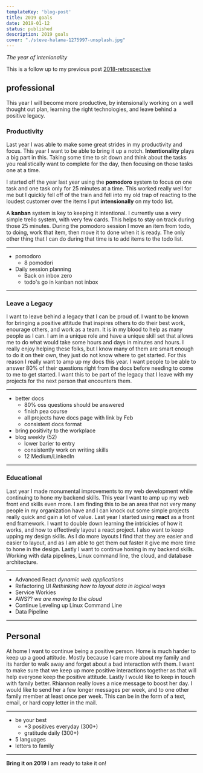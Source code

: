 ```yaml
---
templateKey: 'blog-post'
title: 2019 goals
date: 2019-01-12
status: published
description: 2019 goals
cover: "./steve-halama-1275997-unsplash.jpg"
---
```


<!-- cover: "./namroud-gorguis-253765-unsplash.jpg" -->

<style>
strong {
    /* color: goldenrod; */
    /* text-shadow: 0rem 1px 1px goldenrod; */
}
</style>

_The year of intenionality_

This is a follow up to my previous post [2018-retrospective](/blog/2018-retrospective/)

## professional

This year I will become more productive, by intensionally working on a well thought out plan, learning the right technologies, and leave behind a positive legacy.

### Productivity

Last year I was able to make some great strides in my productivity and focus.  This year I want to be able to bring it up a notch.  **Intentionality** plays a big part in this.  Taking some time to sit down and think about the tasks you realistically want to complete for the day, then focusing on those tasks one at a time.

I started off the year last year using the **pomodoro** system to focus on one task and one task only for 25 minutes at a time.  This worked really well for me but I quickly fell off of the train and fell into my old trap of reacting to the loudest customer over the items I put **intensionally** on my todo list.

A **kanban** system is key to keeping it intentional.  I currently use a very simple trello system, with very few cards.  This helps to stay on track during those 25 minutes.  During the pomodoro session I move an item from todo, to doing, work that item, then move it to done when it is ready.  The only other thing that I can do during that time is to add items to the todo list.

---

* pomodoro
    * 8 pomodori
* Daily session planning
    * Back on inbox zero
    * todo's go in kanban not inbox

---

### Leave a Legacy

I want to leave behind a legacy that I can be proud of. I want to be known for bringing a positive attitude that inspires others to do their best work, enourage others, and work as a team.  It is in my blood to help as many people as I can.  I am in a unique role and have a unique skill set that allows me to do what would take some hours and days in minutes and hours.  I really enjoy helping these folks, but I know many of them are smart enough to do it on their own, they just do not know where to get started.  For this reason I really want to amp up my docs this year.  I want people to be able to answer 80% of their questions right from the docs before needing to come to me to get started.  I want this to be part of the legacy that I leave with my projects for the next person that encounters them.

---

* better docs
    * 80% oss questions should be answered
    * finish pea course
    * all projects have docs page with link by Feb
    * consistent docs format
* bring positivity to the workplace
* blog weekly (52)
    * lower barier to entry
    * consistently work on writing skills
    * 12 Medium/LinkedIn

---


### Educational

Last year I made monumental improvements to my web development while continuing to hone my backend skills.  This year I want to amp up my web front end skills even more. I am finding this to be an area that not very many people in my organization have and I can knock out some simple projects really quick and gain a lot of value.  Last year I started using **react** as a front end framework.  I want to double down learning the intricicies of how it works, and how to effectively layout a react project. I also want to keep upping my design skills.  As I do more layouts I find that they are easier and easier to layout, and as I am able to get them out faster it give me more time to hone in the design. Lastly I want to continue honing in my backend skills.  Working with data pipelines, Linux command line, the cloud, and database architecture.


---

* Advanced React _dynamic web applications_
* Refactoring UI _Rethinking how to layout data in logical ways_
* Service Workies
* AWS?? _we are moving to the cloud_
* Continue Leveling up Linux Command Line
* Data Pipeline

---

## Personal

At home I want to continue being a positive person.  Home is much harder to keep up a good attitude.  Mostly because I care more about my family and its harder to walk away and forget about a bad interaction with them.  I want to make sure that we keep up more positive interactions together as that will help everyone keep the positive attitude.  Lastly I would like to keep in touch with family better.  Rhiannon really loves a nice message to boost her day.  I would like to send her a few longer messages per week, and to one other family member at least once per week.  This can be in the form of a text, email, or hard copy letter in the mail.

---

* be your best
   * +3 positives everyday (300+)
   * gratitude daily (300+)
* 5 languages
* letters to family

---


**Bring it on 2019**  I am ready to take it on!
